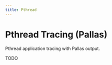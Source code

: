 ```yaml
---
title: Pthread
---
```

# Pthread Tracing (Pallas)

Pthread application tracing with Pallas output.

TODO
